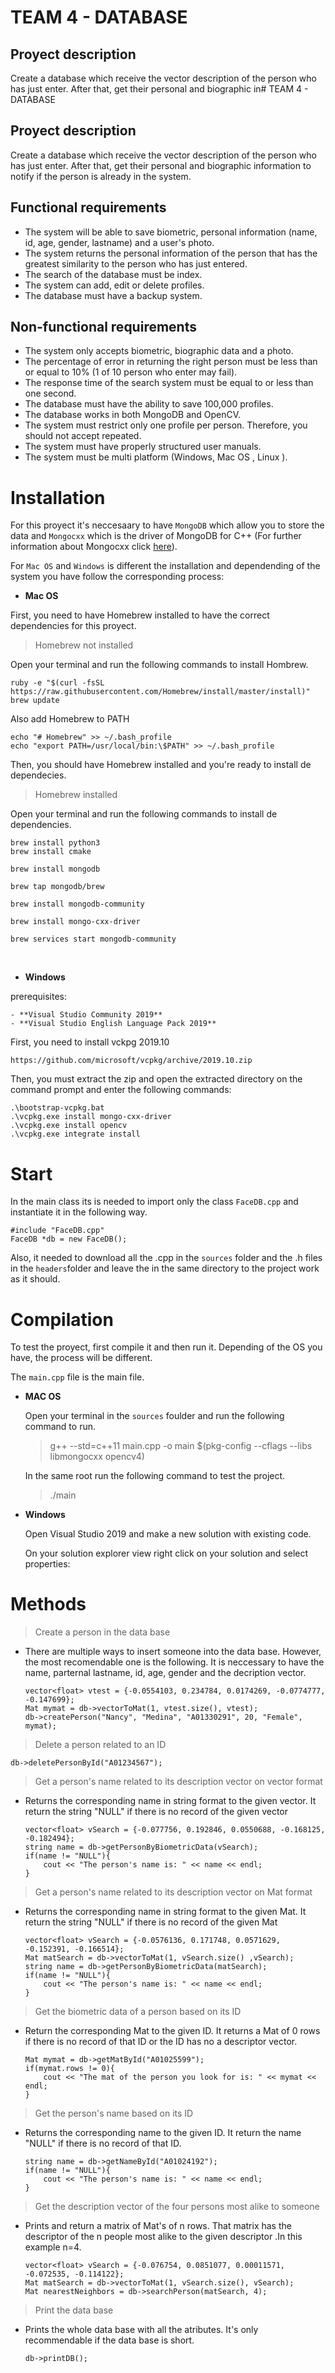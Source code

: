 # TEAM 4 - DATABASE

## Proyect description

Create a database which receive the vector description of the person who has just enter. After that, get their personal and biographic in# TEAM 4 - DATABASE

## Proyect description

Create a database which receive the vector description of the person who has just enter. After that, get their personal and biographic information to notify if the person is already in the system.

## Functional requirements

- The system will be able to save biometric, personal information (name, id, age, gender, lastname) and a user's photo.
- The system returns the personal information of the person that has the greatest similarity to the person who has just entered.
- The search of the database must be index.
- The system can add, edit or delete profiles.
- The database must have a backup system.

## Non-functional requirements

- The system only accepts biometric, biographic data and a photo.
- The percentage of error in returning the right person must be less than or equal to 10% (1 of 10 person who enter may fail).
- The response time of the search system must be equal to or less than one second.
- The database must have the ability to save 100,000 profiles.
- The database works in both MongoDB and OpenCV.
- The system must restrict only one profile per person. Therefore, you should not accept repeated.
- The system must have properly structured user manuals.
- The system must be multi platform (Windows, Mac OS , Linux ).

# Installation

For this proyect it's neccesaary to have `MongoDB` which allow you to store the data and `Mongocxx` which is the driver of MongoDB for C++ (For further information about Mongocxx click [here](http://mongocxx.org/mongocxx-v3/tutorial/)).

For `Mac OS` and `Windows` is different the installation and dependending of the system you have follow the corresponding process:

- **Mac OS**

First, you need to have Homebrew installed to have the correct dependencies for this proyect.

> Homebrew not installed

Open your terminal and run the following commands to install Hombrew.

    ruby -e "$(curl -fsSL https://raw.githubusercontent.com/Homebrew/install/master/install)"
    brew update

Also add Homebrew to PATH

    echo "# Homebrew" >> ~/.bash_profile
    echo "export PATH=/usr/local/bin:\$PATH" >> ~/.bash_profile

Then, you should have Homebrew installed and you're ready to install de dependecies.

> Homebrew installed

Open your terminal and run the following commands to install de dependencies.

    brew install python3
    brew install cmake

    brew install mongodb

    brew tap mongodb/brew

    brew install mongodb-community

    brew install mongo-cxx-driver

    brew services start mongodb-community

<br>

- **Windows**

prerequisites:
    
    - **Visual Studio Community 2019**
    - **Visual Studio English Language Pack 2019**
    
First, you need to install vckpg 2019.10 

    https://github.com/microsoft/vcpkg/archive/2019.10.zip
    
Then, you must extract the zip and open the extracted directory on the command prompt and enter the following commands:

    .\bootstrap-vcpkg.bat
    .\vcpkg.exe install mongo-cxx-driver
    .\vcpkg.exe install opencv
    .\vcpkg.exe integrate install

# Start

In the main class its is needed to import only the class `FaceDB.cpp` and instantiate it in the following way.

```
#include "FaceDB.cpp"
FaceDB *db = new FaceDB();
```

Also, it needed to download all the .cpp in the `sources` folder and the .h files in the `headers`folder and leave the in the same directory to the project work as it should.

# Compilation

To test the proyect, first compile it and then run it. Depending of the OS you have, the process will be different.

The `main.cpp` file is the main file.

- **MAC OS**

  Open your terminal in the `sources` foulder and run the following command to run.

  > g++ --std=c++11 main.cpp -o main \$(pkg-config --cflags --libs libmongocxx opencv4)

  In the same root run the following command to test the project.

  > ./main

* **Windows**

   Open Visual Studio 2019 and make a new solution with existing code.
   
   On your solution explorer view right click on your solution and select properties:
   
   

# Methods

> Create a person in the data base

- There are multiple ways to insert someone into the data base. However, the most recomendable one is the following. It is neccessary to have the name, parternal lastname, id, age, gender and the decription vector.

  ```
  vector<float> vtest = {-0.0554103, 0.234784, 0.0174269, -0.0774777, -0.147699};
  Mat mymat = db->vectorToMat(1, vtest.size(), vtest);
  db->createPerson("Nancy", "Medina", "A01330291", 20, "Female", mymat);
  ```

> Delete a person related to an ID

```
db->deletePersonById("A01234567");
```

> Get a person's name related to its description vector on vector<float> format

- Returns the corresponding name in string format to the given vector. It return the string "NULL" if there is no record of the given vector

  ```
  vector<float> vSearch = {-0.077756, 0.192846, 0.0550688, -0.168125, -0.182494};
  string name = db->getPersonByBiometricData(vSearch);
  if(name != "NULL"){
      cout << "The person's name is: " << name << endl;
  }
  ```

> Get a person's name related to its description vector on Mat format

- Returns the corresponding name in string format to the given Mat. It return the string "NULL" if there is no record of the given Mat

  ```
  vector<float> vSearch = {-0.0576136, 0.171748, 0.0571629, -0.152391, -0.166514};
  Mat matSearch = db->vectorToMat(1, vSearch.size() ,vSearch);
  string name = db->getPersonByBiometricData(matSearch);
  if(name != "NULL"){
      cout << "The person's name is: " << name << endl;
  }
  ```

> Get the biometric data of a person based on its ID

- Return the corresponding Mat to the given ID. It returns a Mat of 0 rows if there is no record of that ID or the ID has no a descriptor vector.

  ```
  Mat mymat = db->getMatById("A01025599");
  if(mymat.rows != 0){
      cout << "The mat of the person you look for is: " << mymat << endl;
  }
  ```

> Get the person's name based on its ID

- Returns the corresponding name to the given ID. It return the name "NULL" if there is no record of that ID.

  ```
  string name = db->getNameById("A01024192");
  if(name != "NULL"){
      cout << "The person's name is: " << name << endl;
  }
  ```

> Get the description vector of the four persons most alike to someone

- Prints and return a matrix of Mat's of n rows. That matrix has the descriptor of the n people most alike to the given descriptor .In this example n=4.
  ```
  vector<float> vSearch = {-0.076754, 0.0851077, 0.00011571, -0.072535, -0.114122};
  Mat matSearch = db->vectorToMat(1, vSearch.size(), vSearch);
  Mat nearestNeighbors = db->searchPerson(matSearch, 4);
  ```

> Print the data base

- Prints the whole data base with all the atributes. It's only recommendable if the data base is short.

  ```
  db->printDB();
  ```
